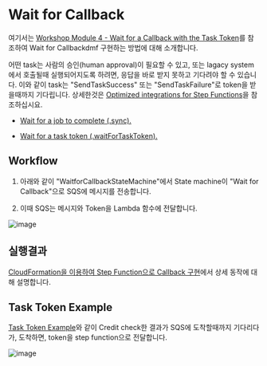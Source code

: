 # Wait for Callback

여기서는 [Workshop Module 4 - Wait for a Callback with the Task Token](https://catalog.workshops.aws/stepfunctions/en-US/module-4)를 참조하여 Wait for Callbackdmf 구현하는 방법에 대해 소개합니다.

어떤 task는 사람의 승인(human approval)이 필요할 수 있고, 또는 lagacy system에서 호출될때 실행되어지도록 하려면, 응답을 바로 받지 못하고 기다려야 할 수 있습니다. 이와 같이 task는 "SendTaskSuccess" 또는 "SendTaskFailure"로 token을 받을때까지 기다립니다. 상세한것은 [Optimized integrations for Step Functions](https://docs.aws.amazon.com/step-functions/latest/dg/connect-supported-services.html)을 참조하십시요. 

- [Wait for a job to complete (.sync).](https://docs.aws.amazon.com/step-functions/latest/dg/connect-to-resource.html#connect-sync)

- [Wait for a task token (.waitForTaskToken).](https://docs.aws.amazon.com/step-functions/latest/dg/connect-to-resource.html#connect-wait-token)

## Workflow

1) 아래와 같이 "WaitforCallbackStateMachine"에서 State machine이 "Wait for Callback"으로 SQS에 메시지를 전송합니다. 

2) 이때 SQS는 메시지와 Token을 Lambda 함수에 전달합니다. 

![image](https://user-images.githubusercontent.com/52392004/174439241-118d6aef-f5f1-4995-bbb4-276e2ff4587e.png)


## 실행결과 

[CloudFormation을 이용하여 Step Function으로 Callback 구현](https://github.com/kyopark2014/aws-step-functions/blob/main/Wait-for-Callback/callback-cloudformation.md)에서 상세 동작에 대해 설명합니다. 


## Task Token Example

[Task Token Example](https://docs.aws.amazon.com/step-functions/latest/dg/connect-to-resource.html#connect-wait-token)와 같이 Credit check한 결과가 SQS에 도착할때까지 기다리다가, 도착하면, token을 step function으로 전달합니다. 

![image](https://user-images.githubusercontent.com/52392004/174439709-2508369f-264c-4989-bd2d-26cee7e5f96b.png)

